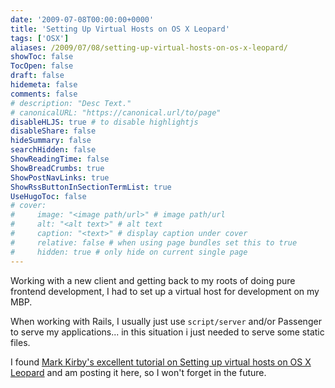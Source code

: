 ```yaml
---
date: '2009-07-08T00:00:00+0000'
title: 'Setting Up Virtual Hosts on OS X Leopard'
tags: ['OSX']
aliases: /2009/07/08/setting-up-virtual-hosts-on-os-x-leopard/
showToc: false
TocOpen: false
draft: false
hidemeta: false
comments: false
# description: "Desc Text."
# canonicalURL: "https://canonical.url/to/page"
disableHLJS: true # to disable highlightjs
disableShare: false
hideSummary: false
searchHidden: false
ShowReadingTime: false
ShowBreadCrumbs: true
ShowPostNavLinks: true
ShowRssButtonInSectionTermList: true
UseHugoToc: false
# cover:
#     image: "<image path/url>" # image path/url
#     alt: "<alt text>" # alt text
#     caption: "<text>" # display caption under cover
#     relative: false # when using page bundles set this to true
#     hidden: true # only hide on current single page
---
```


Working with a new client and getting back to my roots of doing pure frontend development, I had to set up a virtual host for development on my MBP.

When working with Rails, I usually just use `script/server` and/or Passenger to serve my applications... in this situation i just needed to serve some static files.

I found [Mark Kirby's excellent tutorial on Setting up virtual hosts on OS X Leopard](http://mark-kirby.co.uk/2008/setting-up-virtual-hosts-on-os-x-leopard/) and am posting it here, so I won't forget in the future.
